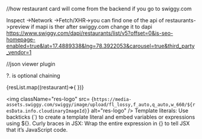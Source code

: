 <!-- 
props are nothing but arguements 
arguements are passed to the functions as props are passed to the functional components
props can be used {props.nameOfProp} inside the component 
props are used for dynamically fetching the data

here some devlopers use destructing of the fly means instead of => this is javascript
(props) =>{props.resName},{props.cuisine}
({resName, cuisine}) =>{resName},{cuisine}

<div className="res-container">
          <RestaurantCard resName="Meghana Foods" cuisine="Biryani, North Indian, Asian"/>
          <RestaurantCard resName="KFC" cuisine="Burger, Fast Food"/>
</div>

const RestaurantCard =(props)=>{
    console.log(props)
    return (
        <div className="res-card" style={{backgroundColor:"#f0f0f0"}}>
            <img className="res-logo" src=
            "https://media-assets.swiggy.com/swiggy/image/upload/fl_lossy,f_auto,q_auto,w_660/f1bc9ddf53de574cdc35ab2f717df234" alt="res-logo"/>
            <h3>{props.resName}</h3> 
            <h4>{props.cuisine}</h4>  
            <h4>4.4 stars</h4>
            <h4>38 mins</h4>
        </div>

    )
} -->

//how restaurant card will come from the backend
if you go to swiggy.com

Inspect ->Network ->Fetch/XHR->you can find one of the api of restaurants->preview
if mapi is ther after swiggy.com change it to dapi
https://www.swiggy.com/dapi/restaurants/list/v5?offset=0&is-seo-homepage-enabled=true&lat=17.4889338&lng=78.3922053&carousel=true&third_party_vendor=1

//json viewer plugin

?. is optional chaining
<div className="res-container">
            {resList.map((restaurant)=>{
                <RestaurantCard resData={restaurant}/>
            })}
</div>

<img className="res-logo" src=
            {`https://media-assets.swiggy.com/swiggy/image/upload/fl_lossy,f_auto,q_auto,w_660/${resData.info.cloudinaryImageId}`} 
            alt="res-logo"
            />
Template literals: Use backticks (`) to create a template literal and embed variables or expressions using ${}.
Curly braces in JSX: Wrap the entire expression in {} to tell JSX that it’s JavaScript code.